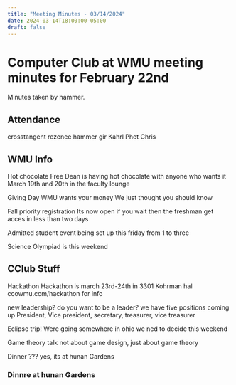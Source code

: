 ```yaml
---
title: "Meeting Minutes - 03/14/2024"
date: 2024-03-14T18:00:00-05:00
draft: false
---
```


# Computer Club at WMU meeting minutes for February 22nd
Minutes taken by hammer. 

## Attendance
crosstangent
rezenee
hammer
gir
Kahrl
Phet
Chris 


## WMU Info
Hot chocolate
    Free
    Dean is having hot chocolate with anyone who wants it
    March 19th and 20th in the faculty lounge

Giving Day
    WMU wants your money
    We just thought you should know

Fall priority registration
    Its now open
    if you wait then the freshman get acces in less than two days 

Admitted student event
    being set up this friday from 1 to three

Science Olympiad
    is this weekend
    
## CClub Stuff
Hackathon
    Hackathon is march 23rd-24th in 3301 Kohrman hall
    ccowmu.com/hackathon for info 

new leadership?
    do you want to be a leader? we have five positions coming up
    President, Vice president, secretary, treasurer, vice treasurer

Eclipse trip!
    Were going somewhere in ohio
    we ned to decide this weekend 


Game theory talk
    not about game design, just about game theory

Dinner ???
    yes, its at hunan Gardens

### Dinnre at hunan Gardens


